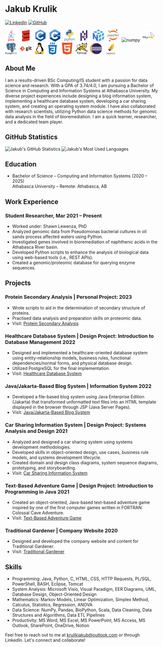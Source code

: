 # Jakub Krulik

[![LinkedIn](https://img.shields.io/badge/LinkedIn-jakub--k--0-blue)](https://www.linkedin.com/in/jakub-k-0/)
[![GitHub](https://img.shields.io/badge/GitHub-Krulik00Jakub-darkgreen)](https://github.com/Krulik00Jakub)
<div align="left">
  <img src="https://github.com/devicons/devicon/blob/master/icons/java/java-original-wordmark.svg" title="Java" alt="Java" width="40" height="40"/>&nbsp;
  <img src="https://github.com/devicons/devicon/blob/master/icons/scala/scala-original.svg" title="Java" alt="Java" width="40" height="40"/>&nbsp;
  <img src="https://github.com/devicons/devicon/blob/master/icons/c/c-original.svg" title="C" alt="C" width="40" height="40"/>&nbsp;
  <img src="https://github.com/devicons/devicon/blob/master/icons/cplusplus/cplusplus-original.svg" title="C" alt="C" width="40" height="40"/>&nbsp;
  <img src="https://github.com/devicons/devicon/blob/master/icons/python/python-original-wordmark.svg" title="python" alt="python" width="40" height="40"/>&nbsp;
  <img src="https://github.com/devicons/devicon/blob/master/icons/pandas/pandas-original.svg" title="pandas" alt="pandas" width="40" height="40"/>&nbsp;
  <img src="https://github.com/devicons/devicon/blob/master/icons/numpy/numpy-original.svg" title="numpy" alt="numpy" width="40" height="40"/>&nbsp;
  <img src="https://github.com/devicons/devicon/blob/master/icons/jupyter/jupyter-original-wordmark.svg" title="numpy" alt="numpy" width="40" height="40"/>&nbsp;
  <img src="https://biopython.org/assets/images/biopython_logo_s.png" title="numpy" alt="numpy" width="40" height="40"/>&nbsp;
  <img src="https://github.com/devicons/devicon/blob/master/icons/mysql/mysql-original-wordmark.svg" title="MySQL"  alt="MySQL" width="40" height="40"/>&nbsp;
  <img src="https://github.com/devicons/devicon/blob/master/icons/postgresql/postgresql-original-wordmark.svg" title="Postgres" alt="PostgreSQL" width="40" height="40"/>&nbsp;
  <img src="https://github.com/devicons/devicon/blob/master/icons/git/git-original-wordmark.svg" title="Git" **alt="Git" width="40" height="40"/>
  <img src="https://github.com/devicons/devicon/blob/master/icons/linux/linux-original.svg" title="linux" **alt="linux" width="40" height="40"/>
  <img src="https://github.com/devicons/devicon/blob/master/icons/css3/css3-plain-wordmark.svg"  title="CSS3" alt="CSS" width="40" height="40"/>&nbsp;
  <img src="https://github.com/devicons/devicon/blob/master/icons/html5/html5-original.svg" title="HTML5" alt="HTML" width="40" height="40"/>&nbsp;
  <img src="https://github.com/devicons/devicon/blob/master/icons/tomcat/tomcat-original-wordmark.svg" title="HTML5" alt="HTML" width="40" height="40"/>&nbsp;
  <img src="https://github.com/Krulik00Jakub/Images/blob/main/Eclipse2014_RGB.png" title="HTML5" alt="HTML" width="40" height="40"/>&nbsp;
  <img src="https://github.com/Krulik00Jakub/Images/blob/main/jakarta_ee_logo_schooner_color_stacked_default.png" title="HTML5" alt="HTML" width="40" height="40"/>&nbsp;
</div>

## About Me

I am a results-driven BSc Computing/IS student with a passion for data science and research. With a GPA of 3.74/4.0, I am pursuing a Bachelor of Science in Computing and Information Systems at Athabasca University. My diverse project experiences include designing a blog information system, implementing a healthcare database system, developing a car sharing system, and creating an operating system module. I have also collaborated with research scientists, utilizing Python data science methods for genomic data analysis in the field of bioremediation. I am a quick learner, researcher, and a dedicated team player.

## GitHub Statistics

![Jakub's GitHub Statistics](http://github-readme-streak-stats.herokuapp.com?user=krulik1&theme=dark&background=000000) ![Jakub's Most Used Languages](https://github-readme-stats.vercel.app/api/top-langs/?username=krulik1&layout=compact&theme=vision-friendly-dark)

## Education

- Bachelor of Science – Computing and Information Systems (2020 – 2025)  
  Athabasca University – Remote: Athabasca, AB

## Work Experience

### Student Researcher, Mar 2021 – Present
- Worked under: Shawn Lewenza, PhD
- Analyzed genomic data from Pseudomonas bacterial cultures in oil sands process affected waters using Python.
- Investigated genes involved in bioremediation of naphthenic acids in the Athabasca River basin.
- Developed Python scripts to enhance the analysis of biological data using web-based tools (i.e., REST APIs).
- Created a genomic/proteomic database for querying enzyme sequences.

## Projects

### Protein Secondary Analysis | Personal Project: 2023
- Wrote scripts to aid in the determination of secondary structure of proteins.
- Practised data analysis and preparation skills on proteomic data.
- Visit: [Protein Secondary Analysis](https://github.com/krulik1/Protein-2ndary-struc-analysis)

### Healthcare Database System | Design Project: Introduction to Database Management 2022
- Designed and implemented a healthcare-oriented database system using entity-relationship models, business rules, functional dependencies/normal forms, and physical database design.
- Utilized PostgreSQL for the final implementation.
- Visit: [Healthcare Database System](https://github.com/Krulik00Jakub/Healthcare-Database-System)

### Java/Jakarta-Based Blog System | Information System 2022
- Developed a file-based blog system using Java Enterprise Edition (Jakarta) that transformed unformatted text files into an HTML template displayed in the browser through JSP (Java Server Pages).
- Visit: [Java/Jakarta-Based Blog System](https://github.com/Krulik00Jakub/ResponsiveBlog)

### Car Sharing Information System | Design Project: Systems Analysis and Design 2021
- Analyzed and designed a car sharing system using systems development methodologies.
- Developed skills in object-oriented design, use cases, business rule models, and systems development lifecycle.
- Created domain and design class diagrams, system sequence diagrams, prototyping, and storyboarding.
- Visit: [Car Sharing Information System](https://github.com/Krulik00Jakub/car-sharing)

### Text-Based Adventure Game | Design Project: Introduction to Programming in Java 2021
- Created an object-oriented, Java-based text-based adventure game inspired by one of the first computer games written in FORTRAN: Colossal Cave Adventure.
- Visit: [Text-Based Adventure Game](https://github.com/Krulik00Jakub/text-based-adventure-game)

### Traditional Gardener | Company Website 2020
- Designed and developed the company website and content for Traditional Gardener.
- Visit: [Traditional Gardener](https://traditionalgardener.com/)


## Skills

- Programming: Java, Python, C, HTML, CSS, HTTP Requests, PL/SQL, PowerShell, BASH, Eclipse, Tomcat
- System Analysis: Microsoft Visio, Visual Paradigm, EER Diagrams, UML, Database Design, Object-Oriented Design
- Mathematics: Markov Models, Linear Optimization, Simplex Method, Calculus, Statistics, Regression, ANOVA
- Data Science: NumPy, Pandas, BioPython, Scala, Data Cleaning, Data Structures and Algorithms, Data ETL Pipelines
- Productivity: MS Word, MS Excel, MS PowerPoint, MS Access, MS Outlook, SharePoint, OneDrive, Notion

Feel free to reach out to me at krulikjakub@outlook.com or through LinkedIn. Let's connect and collaborate!
